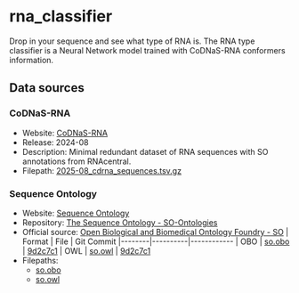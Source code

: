 # rna_classifier
Drop in your sequence and see what type of RNA is. The RNA type classifier is a Neural Network model trained with CoDNaS-RNA conformers information.

## Data sources

### CoDNaS-RNA
- Website: [CoDNaS-RNA](http://ufq.unq.edu.ar/codnasrna/)
- Release: 2024-08
- Description: Minimal redundant dataset of RNA sequences with SO annotations from RNAcentral.
- Filepath: [2025-08_cdrna_sequences.tsv.gz](./data/2025-08_cdrna_sequences.tsv.gz)


### Sequence Ontology
- Website: [Sequence Ontology](http://www.sequenceontology.org/)
- Repository: [The Sequence Ontology - SO-Ontologies](https://github.com/The-Sequence-Ontology/SO-Ontologies)
- Official source: [Open Biological and Biomedical Ontology Foundry - SO](https://obofoundry.org/ontology/so.html)
    | Format |   File   | Git Commit
    |--------|----------|------------
    | OBO    | [so.obo ](https://purl.obolibrary.org/obo/so.obo) | [9d2c7c1](https://github.com/The-Sequence-Ontology/SO-Ontologies/commit/9d2c7c11aa2ae113627134af2fd9cf71496192f6)
    | OWL    | [so.owl](https://purl.obolibrary.org/obo/so.owl) | [9d2c7c1](https://github.com/The-Sequence-Ontology/SO-Ontologies/commit/9d2c7c11aa2ae113627134af2fd9cf71496192f6)
- Filepaths:
  - [so.obo](./data/so.obo)
  - [so.owl](./data/so.owl)
